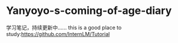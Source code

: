 # Yanyoyo-s-coming-of-age-diary
学习笔记，持续更新中......
this is a good place to study:https://github.com/InternLM/Tutorial
